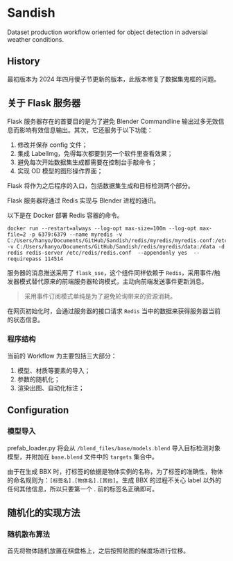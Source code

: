 # Sandish
Dataset production workflow oriented for object detection in adversial weather conditions.

## History

最初版本为 2024 年四月傻子节更新的版本，此版本修复了数据集鬼框的问题。

## 关于 Flask 服务器

Flask 服务器存在的首要目的是为了避免 Blender Commandline 输出过多无效信息而影响有效信息输出。其次，它还服务于以下功能：

1. 修改并保存 config 文件；
2. 集成 LabelImg，免得每次都要到另一个软件里查看效果；
3. 避免每次开始数据集生成都需要在控制台手敲命令；
4. 实现 OD 模型的图形操作界面；

Flask 将作为之后程序的入口，包括数据集生成和目标检测两个部分。

Flask 服务器将通过 Redis 实现与 Blender 进程的通讯。

以下是在 Docker 部署 Redis 容器的命令。

```dotnetcli
docker run --restart=always --log-opt max-size=100m --log-opt max-file=2 -p 6379:6379 --name myredis -v C:/Users/hanyo/Documents/GitHub/Sandish/redis/myredis/myredis.conf:/etc/redis/redis.conf -v C:/Users/hanyo/Documents/GitHub/Sandish/redis/myredis/data:/data -d redis redis-server /etc/redis/redis.conf  --appendonly yes  --requirepass 114514
```

服务器的消息推送采用了 `flask_sse`，这个组件同样依赖于 `Redis`，采用事件/触发器模式替代原来的前端服务器轮询模式，主动向前端发送事件更新消息。

> 采用事件订阅模式单纯是为了避免轮询带来的资源消耗。

在网页初始化时，会通过服务器的接口请求 `Redis` 当中的数据来获得服务器当前的状态信息。

### 程序结构

当前的 Workflow 为主要包括三大部分：

1. 模型、材质等要素的导入；
2. 参数的随机化；
3. 渲染出图、自动化标注；

## Configuration

### 模型导入

prefab_loader.py 将会从 `/blend_files/base/models.blend` 导入目标检测对象模型，并附加在 `base.blend` 文件中的 `targets` 集合中。

由于在生成 BBX 时，打标签的依据是物体实例的名称，为了标签的准确性，物体的命名规则为：`[标签名].[物体名].[其他]`。生成 BBX 的过程不关心 label 以外的任何其他信息，所以只要第一个 . 前的标签名正确即可。

## 随机化的实现方法

### 随机散布算法

首先将物体随机放置在棋盘格上，之后按照贴图的梯度场进行位移。